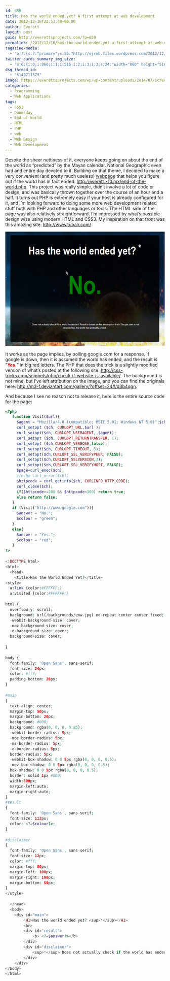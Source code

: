 ```yaml
---
id: 650
title: Has the world ended yet? A first attempt at web development
date: 2012-12-16T22:53:48+00:00
author: Everett
layout: post
guid: http://everettsprojects.com/?p=650
permalink: /2012/12/16/has-the-world-ended-yet-a-first-attempt-at-web-development/
tagazine-media:
  - 'a:7:{s:7:"primary";s:55:"http://ejrob.files.wordpress.com/2012/12/screenshot.png";s:6:"images";a:1:{s:55:"http://ejrob.files.wordpress.com/2012/12/screenshot.png";a:6:{s:8:"file_url";s:55:"http://ejrob.files.wordpress.com/2012/12/screenshot.png";s:5:"width";i:860;s:6:"height";i:516;s:4:"type";s:5:"image";s:4:"area";i:443760;s:9:"file_path";b:0;}}s:6:"videos";a:0:{}s:11:"image_count";i:1;s:6:"author";s:8:"15236702";s:7:"blog_id";s:8:"14753287";s:9:"mod_stamp";s:19:"2012-12-17 17:45:27";}'
twitter_cards_summary_img_size:
  - 'a:6:{i:0;i:860;i:1;i:516;i:2;i:3;i:3;s:24:"width="860" height="516"";s:4:"bits";i:8;s:4:"mime";s:9:"image/png";}'
dsq_thread_id:
  - "6140711573"
image: https://everettsprojects.com/wp/wp-content/uploads/2014/07/screenshot-672x372.png
categories:
  - Programming
  - Web Applications
tags:
  - CSS3
  - Doomsday
  - End of World
  - HTML
  - PHP
  - web
  - Web Design
  - Web Development
---
```

Despite the sheer nuttiness of it, everyone keeps going on about the end of the world as &#8220;predicted&#8221; by the Mayan calendar. National Geographic even had and entire day devoted to it. Building on that theme, I decided to make a very convenient (and pretty much useless) [webpage](http://everett.x10.mx/end-of-the-world.php) that helps you figure out if the world has in fact ended: <http://everett.x10.mx/end-of-the-world.php>. This project was really simple, didn&#8217;t involve a lot of code or design, and was basically thrown together over the course of an hour and a half. It turns out PHP is extremely easy if your host is already configured for it, and I&#8217;m looking forward to doing some more web development related stuff both with PHP and other languages or tools. The HTML side of the page was also relatively straightforward. I&#8217;m impressed by what&#8217;s possible design wise using modern HTML and CSS3. My inspiration on that front was this amazing site: <http://www.tubalr.com/>

<p style="text-align:center;">
  <a href="http://everett.x10.mx/end-of-the-world.php" rel="attachment wp-att-651"><img class="size-medium wp-image-651 aligncenter" alt="screenshot" src="/wp-content/uploads/2014/07/screenshot.png?w=300" width="600" height="360" /></a>
</p>

<p style="text-align:left;">
  It works as the page implies, by polling google.com for a response. If google is down, then it is assumed the world has ended, and the result is <span style="color:#000000;">&#8220;<span style="color:#ff0000;"><strong>Yes.</strong></span>&#8221; </span>in big red letters. The PHP that does the trick is a slightly modified version of what&#8217;s posted at the following site: <a href="http://css-tricks.com/snippets/php/check-if-website-is-available/">http://css-tricks.com/snippets/php/check-if-website-is-available/</a>. The background is not mine, but I&#8217;ve left attribution on the image, and you can find the originals here: <a href="http://m3-f.deviantart.com/gallery/?offset=24#/d3b4qgn">http://m3-f.deviantart.com/gallery/?offset=24#/d3b4qgn</a>.
</p>

<p style="text-align:left;">
  And because I see no reason not to release it, here is the entire source code for the page:
</p>

```php
<?php
   function Visit($url){
     $agent = "Mozilla/4.0 (compatible; MSIE 5.01; Windows NT 5.0)";$ch=curl_init();
     curl_setopt ($ch, CURLOPT_URL,$url );
     curl_setopt($ch, CURLOPT_USERAGENT, $agent);
     curl_setopt ($ch, CURLOPT_RETURNTRANSFER, 1);
     curl_setopt ($ch,CURLOPT_VERBOSE,false);
     curl_setopt($ch, CURLOPT_TIMEOUT, 5);
     curl_setopt($ch,CURLOPT_SSL_VERIFYPEER, FALSE);
     curl_setopt($ch,CURLOPT_SSLVERSION,3);
     curl_setopt($ch,CURLOPT_SSL_VERIFYHOST, FALSE);
     $page=curl_exec($ch);
     //echo curl_error($ch);
     $httpcode = curl_getinfo($ch, CURLINFO_HTTP_CODE);
     curl_close($ch);
     if($httpcode>=200 && $httpcode<300) return true;
     else return false;
   }
   if (Visit("http://www.google.com")){
     $answer = "No.";
     $colour = "green";
   }
   else{
     $answer = "Yes.";
     $colour = "red";
   }
?>

<!DOCTYPE html>
<html>
  <head>
    <title>Has the World Ended Yet?</title>
<style>
  a:link {color:#FFFFFF;}
  a:visited {color:#FFFFFF;}

html {
  overflow-y: scroll;
  background: url(/backgrounds/eow.jpg) no-repeat center center fixed;
  -webkit-background-size: cover;
  -moz-background-size: cover;
  -o-background-size: cover;
  background-size: cover;

}

body {
  font-family: 'Open Sans', sans-serif;
  font-size: 24px;
  color: #fff;
  padding-bottom: 20px;
}

#main
{
  text-align: center;
  margin-top: 50px;
  margin-bottom: 20px;
  background: #000;
  background: rgba(0, 0, 0, 0.85);
  -webkit-border-radius: 5px;
  -moz-border-radius: 5px;
  -ms-border-radius: 5px;
  -o-border-radius: 5px;
  border-radius: 5px;
  -webkit-box-shadow: 0 0 5px rgba(0, 0, 0, 0.5);
  -moz-box-shadow: 0 0 5px rgba(0, 0, 0, 0.5);
  box-shadow: 0 0 5px rgba(0, 0, 0, 0.5);
  border: solid 1px #000;
  width:800px;
  margin-left:auto;
  margin-right:auto;
}
#result
{
  font-family: 'Open Sans', sans-serif;
  font-size: 112px;
  color: <?=$colour?>;
}

#disclaimer
{
  font-family: 'Open Sans', sans-serif;
  font-size: 12px;
  color: #fff;
  margin-top: 80px;
  margin-left: 100px;
  margin-right: 100px;
  margin-bottom: 50px;
}
</style>

  </head>
  <body>
    <div id="main">
        <H1>Has the world ended yet? <sup>*</sup></H1>
        <br>
        <div id="result">
            <b> <?=$answer?></b>
        </div>
        <div id="disclaimer">
            <sup>*</sup> Does not actually check if the world has ended. Result is based on the assumption that if Google.com is not responding, the world has probably ended. <br><br> <a href="http://everettsprojects.com">http://everettsprojects.com/</a>
        </div>
    </div>
</body>
</html>
```

